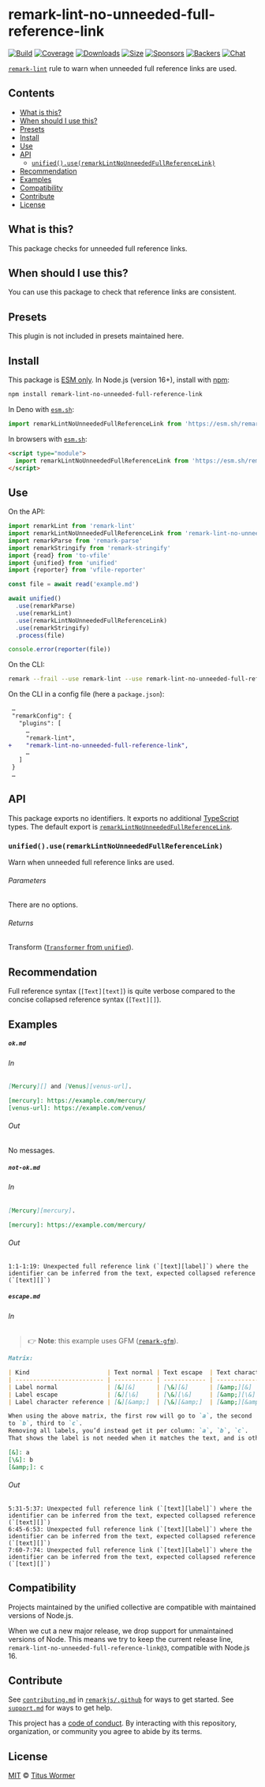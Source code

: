 <!--This file is generated-->

# remark-lint-no-unneeded-full-reference-link

[![Build][badge-build-image]][badge-build-url]
[![Coverage][badge-coverage-image]][badge-coverage-url]
[![Downloads][badge-downloads-image]][badge-downloads-url]
[![Size][badge-size-image]][badge-size-url]
[![Sponsors][badge-funding-sponsors-image]][badge-funding-url]
[![Backers][badge-funding-backers-image]][badge-funding-url]
[![Chat][badge-chat-image]][badge-chat-url]

[`remark-lint`][github-remark-lint] rule to warn when unneeded full reference links are used.

## Contents

* [What is this?](#what-is-this)
* [When should I use this?](#when-should-i-use-this)
* [Presets](#presets)
* [Install](#install)
* [Use](#use)
* [API](#api)
  * [`unified().use(remarkLintNoUnneededFullReferenceLink)`](#unifieduseremarklintnounneededfullreferencelink)
* [Recommendation](#recommendation)
* [Examples](#examples)
* [Compatibility](#compatibility)
* [Contribute](#contribute)
* [License](#license)

## What is this?

This package checks for unneeded full reference links.

## When should I use this?

You can use this package to check that reference links are consistent.

## Presets

This plugin is not included in presets maintained here.

## Install

This package is [ESM only][github-gist-esm].
In Node.js (version 16+),
install with [npm][npm-install]:

```sh
npm install remark-lint-no-unneeded-full-reference-link
```

In Deno with [`esm.sh`][esm-sh]:

```js
import remarkLintNoUnneededFullReferenceLink from 'https://esm.sh/remark-lint-no-unneeded-full-reference-link@3'
```

In browsers with [`esm.sh`][esm-sh]:

```html
<script type="module">
  import remarkLintNoUnneededFullReferenceLink from 'https://esm.sh/remark-lint-no-unneeded-full-reference-link@3?bundle'
</script>
```

## Use

On the API:

```js
import remarkLint from 'remark-lint'
import remarkLintNoUnneededFullReferenceLink from 'remark-lint-no-unneeded-full-reference-link'
import remarkParse from 'remark-parse'
import remarkStringify from 'remark-stringify'
import {read} from 'to-vfile'
import {unified} from 'unified'
import {reporter} from 'vfile-reporter'

const file = await read('example.md')

await unified()
  .use(remarkParse)
  .use(remarkLint)
  .use(remarkLintNoUnneededFullReferenceLink)
  .use(remarkStringify)
  .process(file)

console.error(reporter(file))
```

On the CLI:

```sh
remark --frail --use remark-lint --use remark-lint-no-unneeded-full-reference-link .
```

On the CLI in a config file (here a `package.json`):

```diff
 …
 "remarkConfig": {
   "plugins": [
     …
     "remark-lint",
+    "remark-lint-no-unneeded-full-reference-link",
     …
   ]
 }
 …
```

## API

This package exports no identifiers.
It exports no additional [TypeScript][typescript] types.
The default export is
[`remarkLintNoUnneededFullReferenceLink`][api-remark-lint-no-unneeded-full-reference-link].

### `unified().use(remarkLintNoUnneededFullReferenceLink)`

Warn when unneeded full reference links are used.

###### Parameters

There are no options.

###### Returns

Transform ([`Transformer` from `unified`][github-unified-transformer]).

## Recommendation

Full reference syntax (`[Text][text]`) is quite verbose compared to
the concise collapsed reference syntax (`[Text][]`).

## Examples

##### `ok.md`

###### In

```markdown
[Mercury][] and [Venus][venus-url].

[mercury]: https://example.com/mercury/
[venus-url]: https://example.com/venus/
```

###### Out

No messages.

##### `not-ok.md`

###### In

```markdown
[Mercury][mercury].

[mercury]: https://example.com/mercury/
```

###### Out

```text
1:1-1:19: Unexpected full reference link (`[text][label]`) where the identifier can be inferred from the text, expected collapsed reference (`[text][]`)
```

##### `escape.md`

###### In

> 👉 **Note**: this example uses
> GFM ([`remark-gfm`][github-remark-gfm]).

```markdown
Matrix:

| Kind                      | Text normal | Text escape  | Text character reference |
| ------------------------- | ----------- | ------------ | ------------------------ |
| Label normal              | [&][&]      | [\&][&]      | [&amp;][&]               |
| Label escape              | [&][\&]     | [\&][\&]     | [&amp;][\&]              |
| Label character reference | [&][&amp;]  | [\&][&amp;]  | [&amp;][&amp;]           |

When using the above matrix, the first row will go to `a`, the second
to `b`, third to `c`.
Removing all labels, you’d instead get it per column: `a`, `b`, `c`.
That shows the label is not needed when it matches the text, and is otherwise.

[&]: a
[\&]: b
[&amp;]: c
```

###### Out

```text
5:31-5:37: Unexpected full reference link (`[text][label]`) where the identifier can be inferred from the text, expected collapsed reference (`[text][]`)
6:45-6:53: Unexpected full reference link (`[text][label]`) where the identifier can be inferred from the text, expected collapsed reference (`[text][]`)
7:60-7:74: Unexpected full reference link (`[text][label]`) where the identifier can be inferred from the text, expected collapsed reference (`[text][]`)
```

## Compatibility

Projects maintained by the unified collective are compatible with maintained
versions of Node.js.

When we cut a new major release, we drop support for unmaintained versions of
Node.
This means we try to keep the current release line,
`remark-lint-no-unneeded-full-reference-link@3`,
compatible with Node.js 16.

## Contribute

See [`contributing.md`][github-dotfiles-contributing] in [`remarkjs/.github`][github-dotfiles-health] for ways
to get started.
See [`support.md`][github-dotfiles-support] for ways to get help.

This project has a [code of conduct][github-dotfiles-coc].
By interacting with this repository, organization, or community you agree to
abide by its terms.

## License

[MIT][file-license] © [Titus Wormer][author]

[api-remark-lint-no-unneeded-full-reference-link]: #unifieduseremarklintnounneededfullreferencelink

[author]: https://wooorm.com

[badge-build-image]: https://github.com/remarkjs/remark-lint/workflows/main/badge.svg

[badge-build-url]: https://github.com/remarkjs/remark-lint/actions

[badge-chat-image]: https://img.shields.io/badge/chat-discussions-success.svg

[badge-chat-url]: https://github.com/remarkjs/remark/discussions

[badge-coverage-image]: https://img.shields.io/codecov/c/github/remarkjs/remark-lint.svg

[badge-coverage-url]: https://codecov.io/github/remarkjs/remark-lint

[badge-downloads-image]: https://img.shields.io/npm/dm/remark-lint-no-unneeded-full-reference-link.svg

[badge-downloads-url]: https://www.npmjs.com/package/remark-lint-no-unneeded-full-reference-link

[badge-funding-backers-image]: https://opencollective.com/unified/backers/badge.svg

[badge-funding-sponsors-image]: https://opencollective.com/unified/sponsors/badge.svg

[badge-funding-url]: https://opencollective.com/unified

[badge-size-image]: https://img.shields.io/bundlejs/size/remark-lint-no-unneeded-full-reference-link

[badge-size-url]: https://bundlejs.com/?q=remark-lint-no-unneeded-full-reference-link

[esm-sh]: https://esm.sh

[file-license]: https://github.com/remarkjs/remark-lint/blob/main/license

[github-dotfiles-coc]: https://github.com/remarkjs/.github/blob/main/code-of-conduct.md

[github-dotfiles-contributing]: https://github.com/remarkjs/.github/blob/main/contributing.md

[github-dotfiles-health]: https://github.com/remarkjs/.github

[github-dotfiles-support]: https://github.com/remarkjs/.github/blob/main/support.md

[github-gist-esm]: https://gist.github.com/sindresorhus/a39789f98801d908bbc7ff3ecc99d99c

[github-remark-gfm]: https://github.com/remarkjs/remark-gfm

[github-remark-lint]: https://github.com/remarkjs/remark-lint

[github-unified-transformer]: https://github.com/unifiedjs/unified#transformer

[npm-install]: https://docs.npmjs.com/cli/install

[typescript]: https://www.typescriptlang.org
